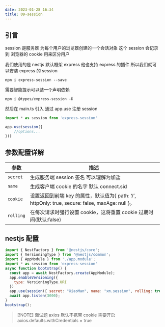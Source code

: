 ```yaml
---
date: 2023-01-28 16:34
title: 09-session
---
```


## 引言

session 是服务器 为每个用户的浏览器创建的一个会话对象 这个 session 会记录到 浏览器的 cookie 用来区分用户

我们使用的是 nestjs 默认框架 express 他也支持 express 的插件 所以我们就可以安装 express 的 session

```
npm i express-session --save
```

需要智能提示可以装一个声明依赖

```
npm i @types/express-session -D
```

然后在 main.ts 引入 通过 app.use 注册 session
```js
import * as session from 'express-session'

app.use(session({
    //options...
}))
```
## 参数配置详解

| 参数    | 描述                                                                                            |
| ------- | ----------------------------------------------------------------------------------------------- |
| `secret`  | 生成服务端 session 签名 可以理解为加盐                                                          |
| `name`    | 生成客户端 cookie 的名字 默认 connect.sid                                                       |
| `cookie`  | 设置返回到前端 key 的属性，默认值为{ path: ‘/’, httpOnly: true, secure: false, maxAge: null }。 |
| `rolling` | 在每次请求时强行设置 cookie，这将重置 cookie 过期时间(默认:false)                               |

## nestjs 配置

```js
import { NestFactory } from '@nestjs/core';
import { VersioningType } from '@nestjs/common';
import { AppModule } from './app.module';
import * as session from 'express-session'
async function bootstrap() {
  const app = await NestFactory.create(AppModule);
  app.enableVersioning({
    type: VersioningType.URI
  })
  app.use(session({ secret: "XiaoMan", name: "xm.session", rolling: true, cookie: { maxAge: null } }))
  await app.listen(3000);
}
bootstrap();
```

> [!NOTE] 面试题
> axios 默认不携带 cookie
> 需要开启 axios.defaults.withCredentials = true